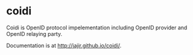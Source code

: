 # coidi
Coidi is OpenID protocol impelementation including OpenID provider and OpenID relaying party.

Documentation is at http://jajir.github.io/coidi/.
